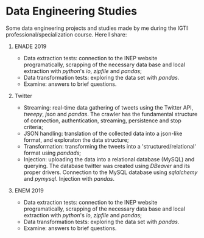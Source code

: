 # Data Engineering Studies

Some data engineering projects and studies made by me during the IGTI professional/specialization course. Here I share:

1. ENADE 2019
    * Data extraction tests: connection to the INEP website programatically, scrapping of the necessary data base and local extraction with _python_'s _io_, _zipfile_ and _pandas_;
    * Data transformation tests: exploring the data set with _pandas_.
    * Examine: answers to brief questions.
    
2. Twitter 
    * Streaming: real-time data gathering of tweets using the Twitter API, _tweepy_, _json_ and _pandas_. The crawler has the fundamental structure of connection, authentication, streaming, persistence and stop criteria;
    * JSON handling: translation of the collected data into a json-like format, and exploraton the data structure;
    * Transformation: transforming the tweets into a 'structured/relational' format using _pandads_;
    * Injection: uploading the data into a relational database (MySQL) and querying. The database twitter was created using _DBeaver_ and its proper drivers. Connection to the MySQL database using _sqlalchemy_ and _pymysql_. Injection with _pandas_.
    
3. ENEM 2019
    * Data extraction tests: connection to the INEP website programatically, scrapping of the necessary data base and local extraction with _python_'s _io_, _zipfile_ and _pandas_;
    * Data transformation tests: exploring the data set with _pandas_.
    * Examine: answers to brief questions.